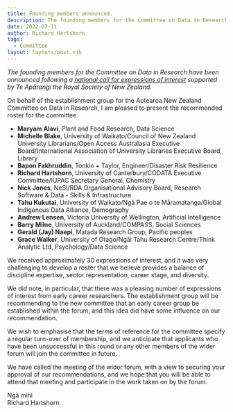 ```yaml
---
title: Founding members announced.
description: The founding members for the Committee on Data in Research have been announced following a national call for expressions of interest supported by Te Apārangi the Royal Society of New Zealand.
date: 2022-07-11
author: Richard Hartshorn
tags:
  - Committee
layout: layouts/post.njk
---
```

*The founding members for the Committee on Data in Research have been announced following a [national call for expressions of interest](https://www.royalsociety.org.nz/news/aotearoa-new-zealand-national-committee-on-data-in-research-request-for-expressions-of-interest/) supported by Te Apārangi the Royal Society of New Zealand.*

On behalf of the establishment group for the Aotearoa New Zealand Committee on Data in Research, I am pleased to present the recommended roster for the committee.

* **Maryam Alavi**, Plant and Food Research, Data Science
* **Michelle Blake**, University of Waikato/Council of New Zealand University Librarians/Open Access Australasia Executive Board/International Association of University Libraries Executive Board, Library
* **Bapon Fakhruddin**, Tonkin + Taylor, Engineer/Disaster Risk Resilience
* **Richard Hartshorn**, University of Canterbury/CODATA Executive Committee/IUPAC Secretary General, Chemistry
* **Nick Jones**, NeSI/RDA Organisational Advisory Board, Research Software & Data - Skills & Infrastructure
* **Tahu Kukutai**, University of Waikato/Ngā Pae o te Māramatanga/Global Indigenous Data Alliance, Demography
* **Andrew Lensen**, Victoria University of Wellington, Artificial Intelligence
* **Barry Milne**, University of Auckland/COMPASS, Social Sciences
* **Gerald (Jay) Naepi**, Matada Research Group, Pacific peoples
* **Grace Walker**, University of Otago/Ngāi Tahu Research Centre/Think Analytic Ltd, Psychology/Data Science

We received approximately 30 expressions of interest, and it was very challenging to develop a roster that we believe provides a balance of discipline expertise, sector representation, career stage, and diversity.

We did note, in particular, that there was a pleasing number of expressions of interest from early career researchers. The establishment group will be recommending to the new committee that an early career group be established within the forum, and this idea did have some influence on our recommendation.

We wish to emphasise that the terms of reference for the committee specify a regular turn-over of membership, and we anticipate that applicants who have been unsuccessful in this round or any other members of the wider forum will join the committee in future.

We have called the meeting of the wider forum, with a view to securing your approval of our recommendations, and we hope that you will be able to attend that meeting and participate in the work taken on by the forum.

Ngā mihi<br>Richard Hartshorn
